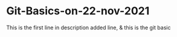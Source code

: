# Git-Basics-on-22-nov-2021
This is the first line in description added line, &amp; this is the git basic
